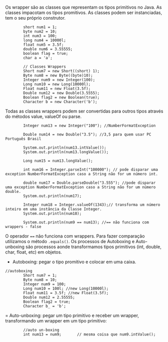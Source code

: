 Os wrapper são as classes que representam os tipos primitivos no Java. As classes impacotam os tipos promitivos.
As classes podem ser instanciadas, tem o seu próprio construtor.
```
		short num1 = 1;
		byte num2 = 10;
		int num3 = 100;
		long num4 = 10000l;
		float num5 = 3.5f;
		double num6 = 3.55555;
		boolean flag = true;
		char a = 'a';
		
        // Classes Wrappers
		Short num7 = new Short((short) 1);
		Byte num8 = new Byte((byte)10);
		Integer num9 = new Integer(100);
		Long num10 = new Long(10000l);
		Float num11 = new Float(3.5f);
		Double num12 = new Double(3.5555);
		Boolean flag2 = new Boolean(true);
		Character b = new Character('b');
```
Todas as classes wrappers podem ser convertidas para outros tipos através do métodos value, valueOf ou parse.
```
		Integer num13 = new Integer("100"); //NumberFormatException
		
		Double num14 = new Double("3.5"); //3,5 para quem usar PC Português Brasil
		
		System.out.println(num13.intValue());
		System.out.println(num13.longValue());
		
		Long num15 = num13.longValue();
		
		int num16 = Integer.parseInt("100000"); // pode disparar uma exception NumberFormatException caso a String não for um número int.
		
		double num17 = Double.parseDouble("3.555"); //pode disparar uma exception NumberFormatException caso a String não for um número double.
		System.out.println(num17);
		
		Integer num18 = Integer.valueOf(1343);// transforma um número inteiro em uma instância da Classe Integer.
		System.out.println(num18);
		
		System.out.println(num9 == num13); //== não funciona com wrappers - false
```
O operador `==` não funciona com wrappers. Para fazer comparação utilizamos o método `.equals()`.
Os processos de Autoboxing e Auto-unboxing são processos aonde transformamos tipos primitivos (int, double, char, float, etc) em objetos.
- Autoboxing: pegar o tipo promitivo e colocar em uma caixa.

```
//autoboxing
		Short num7 = 1;
		Byte num8 = 10;
		Integer num9 = 100;
		Long num10 = 100l; //new Long(10000l);
		Float num11 = 3.5f; //new Float(3.5f);
		Double num12 = 2.55555;
		Boolean flag2 = true;
		Character b_ = 'b';
```

= Auto-unboxing: pegar um tipo primitivo e receber um wrapper, transformando um wrapper em um tipo primitivo:

```
		//auto un-boxing
		int num13 = num9;       // mesma coisa que num9.intValue();
```
